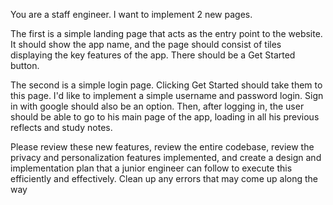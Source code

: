 You are a staff engineer. I want to implement 2 new pages.

The first is a simple landing page that acts as the entry point to the website. It should show the app name, and the page should consist of tiles displaying the key features of the app. There should be a Get Started button.

The second is a simple login page. Clicking Get Started should take them to this page. I'd like to implement a simple username and password login. Sign in with google should also be an option. Then, after logging in, the user should be able to go to his main page of the app, loading in all his previous reflects and study notes.

Please review these new features, review the entire codebase, review the privacy and personalization features implemented, and create a design and implementation plan that a junior engineer can follow to execute this efficiently and effectively. Clean up any errors that may come up along the way